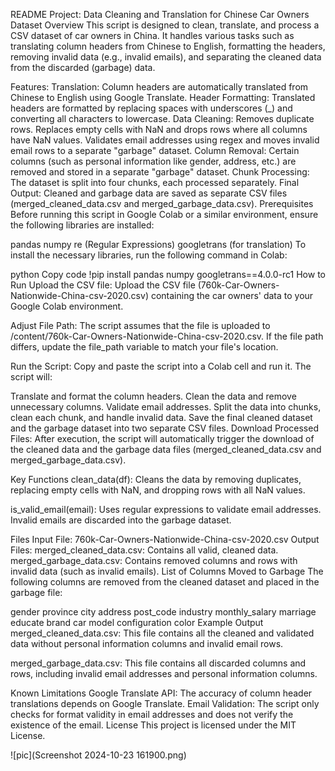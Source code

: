 README
Project: Data Cleaning and Translation for Chinese Car Owners Dataset
Overview
This script is designed to clean, translate, and process a CSV dataset of car owners in China. It handles various tasks such as translating column headers from Chinese to English, formatting the headers, removing invalid data (e.g., invalid emails), and separating the cleaned data from the discarded (garbage) data.

Features:
Translation: Column headers are automatically translated from Chinese to English using Google Translate.
Header Formatting: Translated headers are formatted by replacing spaces with underscores (_) and converting all characters to lowercase.
Data Cleaning:
Removes duplicate rows.
Replaces empty cells with NaN and drops rows where all columns have NaN values.
Validates email addresses using regex and moves invalid email rows to a separate "garbage" dataset.
Column Removal: Certain columns (such as personal information like gender, address, etc.) are removed and stored in a separate "garbage" dataset.
Chunk Processing: The dataset is split into four chunks, each processed separately.
Final Output: Cleaned and garbage data are saved as separate CSV files (merged_cleaned_data.csv and merged_garbage_data.csv).
Prerequisites
Before running this script in Google Colab or a similar environment, ensure the following libraries are installed:

pandas
numpy
re (Regular Expressions)
googletrans (for translation)
To install the necessary libraries, run the following command in Colab:

python
Copy code
!pip install pandas numpy googletrans==4.0.0-rc1
How to Run
Upload the CSV file: Upload the CSV file (760k-Car-Owners-Nationwide-China-csv-2020.csv) containing the car owners' data to your Google Colab environment.

Adjust File Path: The script assumes that the file is uploaded to /content/760k-Car-Owners-Nationwide-China-csv-2020.csv. If the file path differs, update the file_path variable to match your file's location.

Run the Script: Copy and paste the script into a Colab cell and run it. The script will:

Translate and format the column headers.
Clean the data and remove unnecessary columns.
Validate email addresses.
Split the data into chunks, clean each chunk, and handle invalid data.
Save the final cleaned dataset and the garbage dataset into two separate CSV files.
Download Processed Files: After execution, the script will automatically trigger the download of the cleaned data and the garbage data files (merged_cleaned_data.csv and merged_garbage_data.csv).

Key Functions
clean_data(df): Cleans the data by removing duplicates, replacing empty cells with NaN, and dropping rows with all NaN values.

is_valid_email(email): Uses regular expressions to validate email addresses. Invalid emails are discarded into the garbage dataset.

Files
Input File:
760k-Car-Owners-Nationwide-China-csv-2020.csv
Output Files:
merged_cleaned_data.csv: Contains all valid, cleaned data.
merged_garbage_data.csv: Contains removed columns and rows with invalid data (such as invalid emails).
List of Columns Moved to Garbage
The following columns are removed from the cleaned dataset and placed in the garbage file:

gender
province
city
address
post_code
industry
monthly_salary
marriage
educate
brand
car
model
configuration
color
Example Output
merged_cleaned_data.csv: This file contains all the cleaned and validated data without personal information columns and invalid email rows.

merged_garbage_data.csv: This file contains all discarded columns and rows, including invalid email addresses and personal information columns.

Known Limitations
Google Translate API: The accuracy of column header translations depends on Google Translate.
Email Validation: The script only checks for format validity in email addresses and does not verify the existence of the email.
License
This project is licensed under the MIT License.

![pic](Screenshot 2024-10-23 161900.png)

